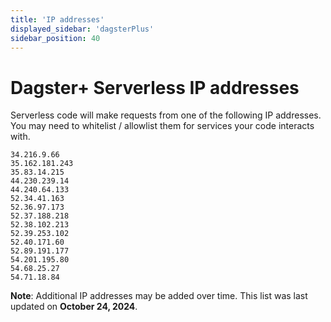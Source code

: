 ```yaml
---
title: 'IP addresses'
displayed_sidebar: 'dagsterPlus'
sidebar_position: 40
---
```


# Dagster+ Serverless IP addresses

Serverless code will make requests from one of the following IP addresses. You may need to whitelist / allowlist them for services your code interacts with.

```plain
34.216.9.66
35.162.181.243
35.83.14.215
44.230.239.14
44.240.64.133
52.34.41.163
52.36.97.173
52.37.188.218
52.38.102.213
52.39.253.102
52.40.171.60
52.89.191.177
54.201.195.80
54.68.25.27
54.71.18.84
```

**Note**: Additional IP addresses may be added over time. This list was last updated on **October 24, 2024**.
